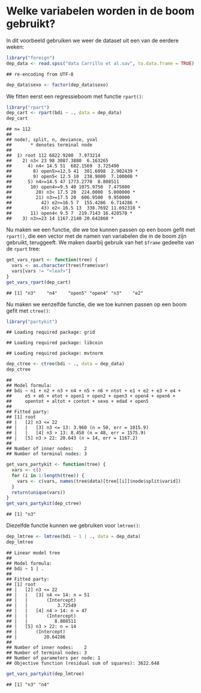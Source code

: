 Welke variabelen worden in de boom gebruikt?
============================================

In dit voorbeeld gebruiken we weer de dataset uit een van de eerdere weken:

``` r
library("foreign")
dep_data <- read.spss("data Carrillo et al.sav", to.data.frame = TRUE)
```

    ## re-encoding from UTF-8

``` r
dep_data$sexo <- factor(dep_data$sexo)
```

We fitten eerst een regressieboom met functie `rpart()`:

``` r
library("rpart")
dep_cart <- rpart(bdi ~ ., data = dep_data)
dep_cart
```

    ## n= 112 
    ## 
    ## node), split, n, deviance, yval
    ##       * denotes terminal node
    ## 
    ##  1) root 112 6822.9200  7.973214  
    ##    2) n3< 23 98 3087.3880  6.163265  
    ##      4) n4< 14.5 51  682.1569  3.725490  
    ##        8) open5>=12.5 41  301.6098  2.902439 *
    ##        9) open5< 12.5 10  238.9000  7.100000 *
    ##      5) n4>=14.5 47 1773.2770  8.808511  
    ##       10) open4>=9.5 40 1075.9750  7.475000  
    ##         20) n3< 17.5 20  224.0000  5.000000 *
    ##         21) n3>=17.5 20  606.9500  9.950000  
    ##           42) e2>=16.5 7  155.4286  6.714286 *
    ##           43) e2< 16.5 13  338.7692 11.692310 *
    ##       11) open4< 9.5 7  219.7143 16.428570 *
    ##    3) n3>=23 14 1167.2140 20.642860 *

Nu maken we een functie, die we toe kunnen passen op een boom gefit met `rpart()`, die een vector met de namen van variabelen die in de boom zijn gebruikt, teruggeeft. We maken daarbij gebruik van het `$frame` gedeelte van de `rpart` tree:

``` r
get_vars_rpart <- function(tree) {
  vars <- as.character(tree$frame$var)
  vars[vars != "<leaf>"]
}
get_vars_rpart(dep_cart)
```

    ## [1] "n3"    "n4"    "open5" "open4" "n3"    "e2"

Nu maken we eenzelfde functie, die we toe kunnen passen op een boom gefit met `ctree()`:

``` r
library("partykit")
```

    ## Loading required package: grid

    ## Loading required package: libcoin

    ## Loading required package: mvtnorm

``` r
dep_ctree <- ctree(bdi ~ ., data = dep_data)
dep_ctree
```

    ## 
    ## Model formula:
    ## bdi ~ n1 + n2 + n3 + n4 + n5 + n6 + ntot + e1 + e2 + e3 + e4 + 
    ##     e5 + e6 + etot + open1 + open2 + open3 + open4 + open6 + 
    ##     opentot + altot + contot + sexo + edad + open5
    ## 
    ## Fitted party:
    ## [1] root
    ## |   [2] n3 <= 22
    ## |   |   [3] n3 <= 13: 3.960 (n = 50, err = 1015.9)
    ## |   |   [4] n3 > 13: 8.458 (n = 48, err = 1575.9)
    ## |   [5] n3 > 22: 20.643 (n = 14, err = 1167.2)
    ## 
    ## Number of inner nodes:    2
    ## Number of terminal nodes: 3

``` r
get_vars_partykit <- function(tree) {
  vars <- c()
  for (i in 1:length(tree)) {
    vars <- c(vars, names(tree$data)[tree[[i]]$node$split$varid])
  }
  return(unique(vars))
}
get_vars_partykit(dep_ctree)
```

    ## [1] "n3"

Diezelfde functie kunnen we gebruiken voor `lmtree()`:

``` r
dep_lmtree <- lmtree(bdi ~ 1 | ., data = dep_data)
dep_lmtree
```

    ## Linear model tree
    ## 
    ## Model formula:
    ## bdi ~ 1 | .
    ## 
    ## Fitted party:
    ## [1] root
    ## |   [2] n3 <= 22
    ## |   |   [3] n4 <= 14: n = 51
    ## |   |       (Intercept) 
    ## |   |           3.72549 
    ## |   |   [4] n4 > 14: n = 47
    ## |   |       (Intercept) 
    ## |   |          8.808511 
    ## |   [5] n3 > 22: n = 14
    ## |       (Intercept) 
    ## |          20.64286 
    ## 
    ## Number of inner nodes:    2
    ## Number of terminal nodes: 3
    ## Number of parameters per node: 1
    ## Objective function (residual sum of squares): 3622.648

``` r
get_vars_partykit(dep_lmtree)
```

    ## [1] "n3" "n4"
